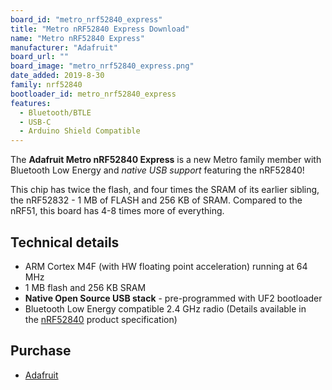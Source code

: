 ```yaml
---
board_id: "metro_nrf52840_express"
title: "Metro nRF52840 Express Download"
name: "Metro nRF52840 Express"
manufacturer: "Adafruit"
board_url: ""
board_image: "metro_nrf52840_express.png"
date_added: 2019-8-30
family: nrf52840
bootloader_id: metro_nrf52840_express
features:
  - Bluetooth/BTLE
  - USB-C
  - Arduino Shield Compatible
---
```


The **Adafruit Metro nRF52840 Express** is a new Metro family member with Bluetooth Low Energy and _native USB support_ featuring the nRF52840! 

This chip has twice the flash, and four times the SRAM of its earlier sibling, the nRF52832 - 1 MB of FLASH and 256 KB of SRAM. Compared to the nRF51, this board has 4-8 times more of everything.

## Technical details

* ARM Cortex M4F (with HW floating point acceleration) running at 64 MHz
* 1 MB flash and 256 KB SRAM
* **Native Open Source USB stack** - pre-programmed with UF2 bootloader
* Bluetooth Low Energy compatible 2.4 GHz radio (Details available in the [nRF52840](https://www.nordicsemi.com/Products/Low-power-short-range-wireless/nRF52840) product specification)

## Purchase

* [Adafruit](https://www.adafruit.com/)
